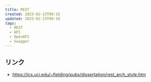 ```yaml
---
title: REST
created: 2025-02-13T09:15
updated: 2025-02-13T09:19
tags:
  - REST
  - API
  - OpenAPI
  - Swagger
---
```

## リンク
- https://ics.uci.edu/~fielding/pubs/dissertation/rest_arch_style.htm